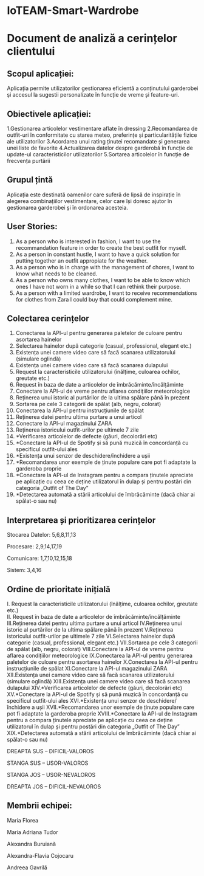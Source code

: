 # IoTEAM-Smart-Wardrobe

# Document de analiză a cerințelor clientului  

## Scopul aplicației:  

Aplicația permite utilizatorilor gestionarea eficientă a conținutului garderobei și accesul la sugestii personalizate în funcție de vreme și  feature-uri. 

 

## Obiectivele aplicației: 

1.Gestionarea articolelor vestimentare aflate în dressing 
2.Recomandarea de outfit-uri în conformitate cu starea meteo, preferințe și particularitățile fizice ale utilizatorilor 
3.Acordarea unui rating ținutei recomandate și generarea unei liste de favorite 
4.Actualizarea datelor despre garderobă în funcție de update-ul caracteristicilor utilizatorilor 
5.Sortarea articolelor în funcție de frecvența purtării  

 

## Grupul țintă 

 Aplicația este destinată oamenilor care suferă de lipsă de inspirație în alegerea combinațiilor vestimentare, celor care își doresc ajutor în gestionarea garderobei și în ordonarea acesteia.  

 

## User Stories: 

1. As a person who is interested in fashion, I want to use the recommandation feature in order to create the best outfit for myself. 
2. As a person in constant hustle, I want to have a quick solution for putting together an outfit appropiate for the weather. 
3. As a person who is in charge with the management of chores, I want to know what needs to be cleaned.  
4. As a person who owns many clothes, I want to be able to know which ones I have not worn in a while so that I can rethink their purpose. 
5. As a person with a limited wardrobe, I want to receive recommendations for clothes from Zara I could buy that could complement mine. 

 

## Colectarea cerințelor 

1. Conectarea la API-ul pentru generarea paletelor de culoare pentru asortarea hainelor 
2. Selectarea hainelor după categorie (casual, professional, elegant etc.) 
3. Existența unei camere video care să facă scanarea utilizatorului (simulare oglindă) 
4. Existența unei camere video care să facă scanarea dulapului 
5. Request la caracteristicile utilizatorului (înălțime, culoarea ochilor, greutate etc.)   
6. Request în baza de date a articolelor de îmbrăcăminte/încălțăminte   
7. Conectare la API-ul de vreme pentru aflarea condițiilor meteorologice 
8. Reținerea unui istoric al purtărilor de la ultima spălare până în prezent 
9. Sortarea pe cele 3 categorii de spălat (alb, negru, colorat) 
10. Conectarea la API-ul pentru instrucțiunile de spălat 
11. Reținerea datei pentru ultima purtare a unui articol 
12. Conectare la API-ul magazinului ZARA 
13. Reținerea istoricului outfit-urilor pe ultimele 7 zile  
14. *Verificarea articolelor de defecte (găuri, decolorări etc) 
15. *Conectare la API-ul de Spotify și să pună muzică în concordanță cu specificul outfit-ului ales 
16. *Existența unui senzor de deschidere/închidere a ușii 
17. *Recomandarea unor exemple de ținute populare care pot fi adaptate la garderoba proprie 
18. *Conectare la API-ul de Instagram pentru a compara ținutele apreciate pe aplicație cu ceea ce deține utilizatorul în dulap și pentru postări din categoria „Outfit of The Day” 
19. *Detectarea automată a stării articolului de îmbrăcăminte (dacă chiar ai spălat-o sau nu) 

 
## Interpretarea și prioritizarea cerințelor 


Stocarea Datelor: 5,6,8,11,13 

Procesare: 2,9,14,17,19 

Comunicare: 1,7,10,12,15,18 

Sistem: 3,4,16 
 

 

 

## Ordine de prioritate inițială 

I. Request la caracteristicile utilizatorului (înălțime, culoarea ochilor, greutate etc.)   
II. Request în baza de date a articolelor de îmbrăcăminte/încălțăminte   
III.Reținerea datei pentru ultima purtare a unui articol 
IV.Reținerea unui istoric al purtărilor de la ultima spălare până în prezent 
V.Reținerea istoricului outfit-urilor pe ultimele 7 zile 
VI.Selectarea hainelor după categorie (casual, professional, elegant etc.) 
VII.Sortarea pe cele 3 categorii de spălat (alb, negru, colorat) 
VIII.Conectare la API-ul de vreme pentru aflarea condițiilor meteorologice 
IX.Conectarea la API-ul pentru generarea paletelor de culoare pentru asortarea hainelor 
X.Conectarea la API-ul pentru instrucțiunile de spălat 
XI.Conectare la API-ul magazinului ZARA 
XII.Existența unei camere video care să facă scanarea utilizatorului (simulare oglindă) 
XIII.Existența unei camere video care să facă scanarea dulapului 
XIV.*Verificarea articolelor de defecte (găuri, decolorări etc) 
XV.*Conectare la API-ul de Spotify și să pună muzică în concordanță cu specificul outfit-ului ales 
XVI.*Existența unui senzor de deschidere/închidere a ușii 
XVII.*Recomandarea unor exemple de ținute populare care pot fi adaptate la garderoba proprie 
XVIII.*Conectare la API-ul de Instagram pentru a compara ținutele apreciate pe aplicație cu ceea ce deține utilizatorul în dulap și pentru postări din categoria „Outfit of The Day” 
XIX.*Detectarea automată a stării articolului de îmbrăcăminte (dacă chiar ai spălat-o sau nu) 

 
DREAPTA SUS – DIFICIL-VALOROS 

STANGA SUS – USOR-VALOROS 

STANGA JOS – USOR-NEVALOROS 

DREAPTA JOS – DIFICIL-NEVALOROS 

 

 

## Membrii echipei: 
 

Maria Florea 

Maria Adriana Tudor 

Alexandra Buruiană 

Alexandra-Flavia Cojocaru 

Andreea Gavrilă 

 

 
